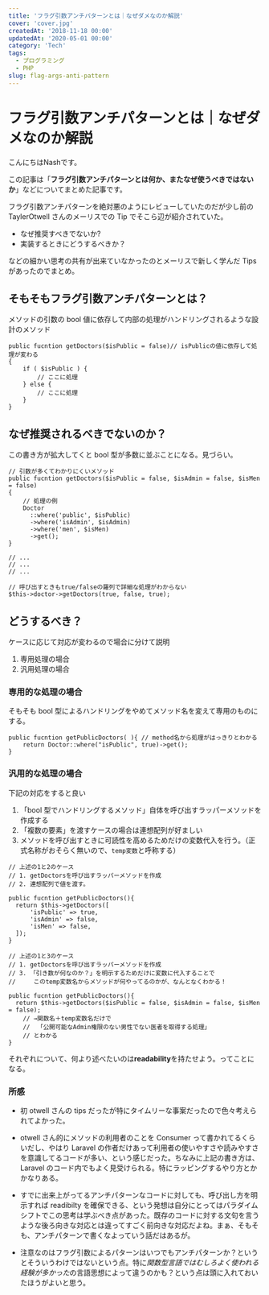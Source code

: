```yaml
---
title: 'フラグ引数アンチパターンとは｜なぜダメなのか解説'
cover: 'cover.jpg'
createdAt: '2018-11-18 00:00'
updatedAt: '2020-05-01 00:00'
category: 'Tech'
tags:
  - プログラミング
  - PHP
slug: flag-args-anti-pattern
---
```


# フラグ引数アンチパターンとは｜なぜダメなのか解説

こんにちはNashです。

この記事は「**フラグ引数アンチパターンとは何か、またなぜ使うべきではないか**」などについてまとめた記事です。

フラグ引数アンチパターンを絶対悪のようにレビューしていたのだが少し前の TaylerOtwell さんのメーリスでの Tip でそこら辺が紹介されていた。

- なぜ推奨すべきでないか?
- 実装するときにどうするべきか？

などの細かい思考の共有が出来ていなかったのとメーリスで新しく学んだ Tips があったのでまとめ。

## そもそもフラグ引数アンチパターンとは？

メソッドの引数の bool 値に依存して内部の処理がハンドリングされるような設計のメソッド

```php{1}
public fucntion getDoctors($isPublic = false)// isPublicの値に依存して処理が変わる
{
    if ( $isPublic ) {
        // ここに処理
    } else {
        // ここに処理
    }
}
```

## なぜ推奨されるべきでないのか？

この書き方が拡大してくと bool 型が多数に並ぶことになる。見づらい。

```php{1-2,16-17}
// 引数が多くてわかりにくいメソッド
public fucntion getDoctors($isPublic = false, $isAdmin = false, $isMen = false)
{
    // 処理の例
    Doctor
      ::where('public', $isPublic)
      ->where('isAdmin', $isAdmin)
      ->where('men', $isMen)
      ->get();
}

// ...
// ...
// ...

// 呼び出すときもtrue/falseの羅列で詳細な処理がわからない
$this->doctor->getDoctors(true, false, true);
```

## どうするべき？

ケースに応じて対応が変わるので場合に分けて説明

1. 専用処理の場合
2. 汎用処理の場合

### 専用的な処理の場合

そもそも bool 型によるハンドリングをやめてメソッド名を変えて専用のものにする。

```php{1}
public fucntion getPublicDoctors( ){ // method名から処理がはっきりとわかる
    return Doctor::where("isPublic", true)->get();
}
```

### 汎用的な処理の場合

下記の対応をすると良い

1. 「bool 型でハンドリングするメソッド」自体を呼び出すラッパーメソッドを作成する
2. 「複数の要素」を渡すケースの場合は連想配列が好ましい
3. メソッドを呼び出すときに可読性を高めるためだけの変数代入を行う。（正式名称がおそらく無いので、`temp変数`と呼称する）

```php{1}
// 上述の1と2のケース
// 1. getDoctorsを呼び出すラッパーメソッドを作成
// 2. 連想配列で値を渡す。

public fucntion getPublicDoctors(){
  return $this->getDoctors([
      'isPublic' => true,
      'isAdmin' => false,
      'isMen' => false,
  ]);
}
```

```php{1,7}
// 上述の1と3のケース
// 1. getDoctorsを呼び出すラッパーメソッドを作成
// 3. 「引き数が何なのか？」を明示するためだけに変数に代入することで
//     このtemp変数名からメソッドが何やってるのかが、なんとなくわかる！

public fucntion getPublicDoctors(){
  return $this->getDoctors($isPublic = false, $isAdmin = false, $isMen = false);
    // →関数名＋temp変数名だけで
    //  「公開可能なAdmin権限のない男性でない医者を取得する処理」
    // とわかる
}
```

それぞれについて、何より述べたいのは**readability**を持たせよう。ってことになる。

### 所感

- 初 otwell さんの tips だったが特にタイムリーな事案だったので色々考えられてよかった。

- otwell さん的にメソッドの利用者のことを Consumer って書かれてるくらいだし、やはり Laravel の作者だけあって利用者の使いやすさや読みやすさを意識してるコードが多い、という感じだった。ちなみに上記の書き方は、Laravel のコード内でもよく見受けられる。特にラッピングするやり方とかかなりある。

- すでに出来上がってるアンチパターンなコードに対しても、呼び出し方を明示すれば readibilty を確保できる、という発想は自分にとってはパラダイムシフトでこの思考は学ぶべき点があった。既存のコードに対する文句を言うような後ろ向きな対応とは違ってすごく前向きな対応だよね。まぁ、そもそも、アンチパターンで書くなよっていう話だはあるが。

- 注意なのはフラグ引数によるパターンはいつでもアンチパターンか？というとそういうわけではないという点。特に*関数型言語ではむしろよく使われる経験が多かった*の言語思想によって違うのかも？という点は頭に入れておいたほうがよいと思う。
